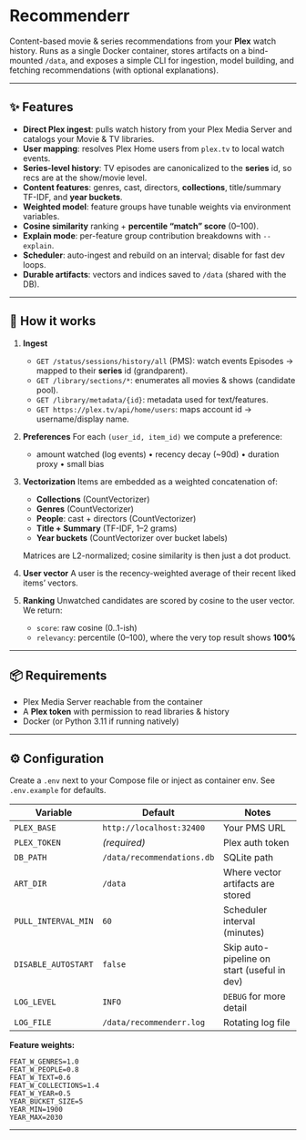 # Recommenderr

Content-based movie & series recommendations from your **Plex** watch history.
Runs as a single Docker container, stores artifacts on a bind-mounted `/data`, and exposes a simple CLI for ingestion, model building, and fetching recommendations (with optional explanations).

---

## ✨ Features

* **Direct Plex ingest**: pulls watch history from your Plex Media Server and catalogs your Movie & TV libraries.
* **User mapping**: resolves Plex Home users from `plex.tv` to local watch events.
* **Series-level history**: TV episodes are canonicalized to the **series** id, so recs are at the show/movie level.
* **Content features**: genres, cast, directors, **collections**, title/summary TF-IDF, and **year buckets**.
* **Weighted model**: feature groups have tunable weights via environment variables.
* **Cosine similarity** ranking + **percentile “match” score** (0–100).
* **Explain mode**: per-feature group contribution breakdowns with `--explain`.
* **Scheduler**: auto-ingest and rebuild on an interval; disable for fast dev loops.
* **Durable artifacts**: vectors and indices saved to `/data` (shared with the DB).

---

## 🧠 How it works

1. **Ingest**

   * `GET /status/sessions/history/all` (PMS): watch events
     Episodes → mapped to their **series** id (grandparent).
   * `GET /library/sections/*`: enumerates all movies & shows (candidate pool).
   * `GET /library/metadata/{id}`: metadata used for text/features.
   * `GET https://plex.tv/api/home/users`: maps account id → username/display name.

2. **Preferences**
   For each `(user_id, item_id)` we compute a preference:

   * amount watched (log events) • recency decay (~90d) • duration proxy • small bias

3. **Vectorization**
   Items are embedded as a weighted concatenation of:

   * **Collections** (CountVectorizer)
   * **Genres** (CountVectorizer)
   * **People**: cast + directors (CountVectorizer)
   * **Title + Summary** (TF-IDF, 1–2 grams)
   * **Year buckets** (CountVectorizer over bucket labels)

   Matrices are L2-normalized; cosine similarity is then just a dot product.

4. **User vector**
   A user is the recency-weighted average of their recent liked items’ vectors.

5. **Ranking**
   Unwatched candidates are scored by cosine to the user vector. We return:

   * `score`: raw cosine (0..1-ish)
   * `relevancy`: percentile (0–100), where the very top result shows **100%**

---

## 📦 Requirements

* Plex Media Server reachable from the container
* A **Plex token** with permission to read libraries & history
* Docker (or Python 3.11 if running natively)

---

## ⚙️ Configuration

Create a `.env` next to your Compose file or inject as container env.
See `.env.example` for defaults.

| Variable            | Default                    | Notes                                       |
| ------------------- | -------------------------- | ------------------------------------------- |
| `PLEX_BASE`         | `http://localhost:32400`   | Your PMS URL                                |
| `PLEX_TOKEN`        | *(required)*               | Plex auth token                             |
| `DB_PATH`           | `/data/recommendations.db` | SQLite path                                 |
| `ART_DIR`           | `/data`                    | Where vector artifacts are stored           |
| `PULL_INTERVAL_MIN` | `60`                       | Scheduler interval (minutes)                |
| `DISABLE_AUTOSTART` | `false`                    | Skip auto-pipeline on start (useful in dev) |
| `LOG_LEVEL`         | `INFO`                     | `DEBUG` for more detail                     |
| `LOG_FILE`          | `/data/recommenderr.log`   | Rotating log file                           |

**Feature weights:**

```
FEAT_W_GENRES=1.0
FEAT_W_PEOPLE=0.8
FEAT_W_TEXT=0.6
FEAT_W_COLLECTIONS=1.4
FEAT_W_YEAR=0.5
YEAR_BUCKET_SIZE=5
YEAR_MIN=1900
YEAR_MAX=2030
```

---

##
